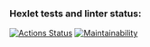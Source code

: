 ### Hexlet tests and linter status:
[![Actions Status](https://github.com/biryukovpavel/frontend-project-44/workflows/hexlet-check/badge.svg)](https://github.com/biryukovpavel/frontend-project-44/actions)
[![Maintainability](https://api.codeclimate.com/v1/badges/a46e47e1397996468607/maintainability)](https://codeclimate.com/github/biryukovpavel/frontend-project-44/maintainability)
